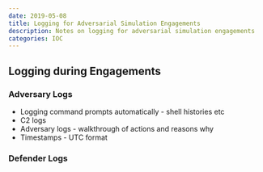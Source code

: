 ```yaml
---
date: 2019-05-08
title: Logging for Adversarial Simulation Engagements
description: Notes on logging for adversarial simulation engagements
categories: IOC
---
```


## Logging during Engagements

### Adversary Logs
* Logging command prompts automatically - shell histories etc
* C2 logs
* Adversary logs - walkthrough of actions and reasons why
* Timestamps - UTC format


### Defender Logs

